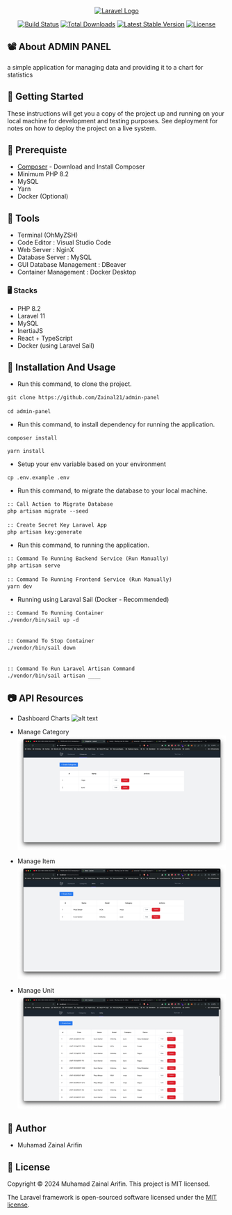 <p align="center"><a href="https://laravel.com" target="_blank"><img src="https://raw.githubusercontent.com/laravel/art/master/logo-lockup/5%20SVG/2%20CMYK/1%20Full%20Color/laravel-logolockup-cmyk-red.svg" width="400" alt="Laravel Logo"></a></p>

<p align="center">
<a href="https://github.com/laravel/framework/actions"><img src="https://github.com/laravel/framework/workflows/tests/badge.svg" alt="Build Status"></a>
<a href="https://packagist.org/packages/laravel/framework"><img src="https://img.shields.io/packagist/dt/laravel/framework" alt="Total Downloads"></a>
<a href="https://packagist.org/packages/laravel/framework"><img src="https://img.shields.io/packagist/v/laravel/framework" alt="Latest Stable Version"></a>
<a href="https://packagist.org/packages/laravel/framework"><img src="https://img.shields.io/packagist/l/laravel/framework" alt="License"></a>
</p>

## 📽️ About ADMIN PANEL

a simple application for managing data and providing it to a chart for statistics

## 🌟 Getting Started

These instructions will get you a copy of the project up and running on your local machine for development and testing purposes. See deployment for notes on how to deploy the project on a live system.

## 🚀 Prerequiste

-   [Composer](https://getcomposer.org/) - Download and Install Composer
-   Minimum PHP 8.2
-   MySQL
-   Yarn
-   Docker (Optional)

## 🔑 Tools

-   Terminal (OhMyZSH)
-   Code Editor : Visual Studio Code
-   Web Server : NginX
-   Database Server : MySQL
-   GUI Database Management : DBeaver
-   Container Management : Docker Desktop

### 🖥️ Stacks

-   PHP 8.2
-   Laravel 11
-   MySQL
-   InertiaJS
-   React + TypeScript
-   Docker (using Laravel Sail)

## 🚀 Installation And Usage

-   Run this command, to clone the project.

```
git clone https://github.com/Zainal21/admin-panel

cd admin-panel
```

-   Run this command, to install dependency for running the application.

```
composer install
```

```
yarn install
```

-   Setup your env variable based on your environment

```
cp .env.example .env
```

-   Run this command, to migrate the database to your local machine.

```
:: Call Action to Migrate Database
php artisan migrate --seed

:: Create Secret Key Laravel App
php artisan key:generate
```

-   Run this command, to running the application.

```
:: Command To Running Backend Service (Run Manually)
php artisan serve

:: Command To Running Frontend Service (Run Manually)
yarn dev
```

-   Running using Laraval Sail (Docker - Recommended)

```
:: Command To Running Container
./vendor/bin/sail up -d


:: Command To Stop Container
./vendor/bin/sail down


:: Command To Run Laravel Artisan Command
./vendor/bin/sail artisan ____
```

## 📷 API Resources

-   Dashboard Charts
    ![alt text](public/capture/chart.png)
-   Manage Category
    ![alt text](public/capture/category.png)

-   Manage Item
    ![alt text](public/capture/items.png)

-   Manage Unit
    ![alt text](public/capture/units.png)

## 👤 Author

-   Muhamad Zainal Arifin

## 📝 License

Copyright © 2024 Muhamad Zainal Arifin.
This project is MIT licensed.

The Laravel framework is open-sourced software licensed under the [MIT license](https://opensource.org/licenses/MIT).
